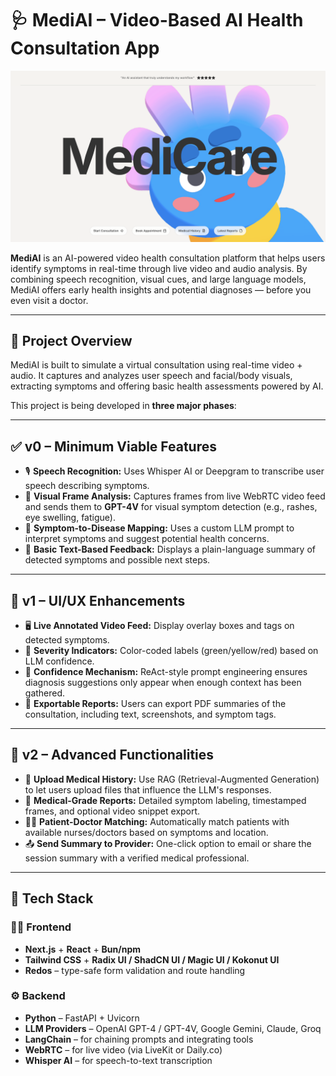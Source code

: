 # 🩺 MediAI – Video-Based AI Health Consultation App

![alt text](image.png)

**MediAI** is an AI-powered video health consultation platform that helps users identify symptoms in real-time through live video and audio analysis. By combining speech recognition, visual cues, and large language models, MediAI offers early health insights and potential diagnoses — before you even visit a doctor.

---

## 🚀 Project Overview

MediAI is built to simulate a virtual consultation using real-time video + audio. It captures and analyzes user speech and facial/body visuals, extracting symptoms and offering basic health assessments powered by AI.

This project is being developed in **three major phases**:

---

## ✅ v0 – Minimum Viable Features

- 🎙️ **Speech Recognition:** Uses Whisper AI or Deepgram to transcribe user speech describing symptoms.
- 🎥 **Visual Frame Analysis:** Captures frames from live WebRTC video feed and sends them to **GPT-4V** for visual symptom detection (e.g., rashes, eye swelling, fatigue).
- 🧠 **Symptom-to-Disease Mapping:** Uses a custom LLM prompt to interpret symptoms and suggest potential health concerns.
- 💬 **Basic Text-Based Feedback:** Displays a plain-language summary of detected symptoms and possible next steps.

---

## 🎨 v1 – UI/UX Enhancements

- 🖥️ **Live Annotated Video Feed:** Display overlay boxes and tags on detected symptoms.
- 🚦 **Severity Indicators:** Color-coded labels (green/yellow/red) based on LLM confidence.
- 🧠 **Confidence Mechanism:** ReAct-style prompt engineering ensures diagnosis suggestions only appear when enough context has been gathered.
- 📄 **Exportable Reports:** Users can export PDF summaries of the consultation, including text, screenshots, and symptom tags.

---

## 🚀 v2 – Advanced Functionalities

- 📂 **Upload Medical History:** Use RAG (Retrieval-Augmented Generation) to let users upload files that influence the LLM's responses.
- 🧾 **Medical-Grade Reports:** Detailed symptom labeling, timestamped frames, and optional video snippet export.
- 👩‍⚕️ **Patient-Doctor Matching:** Automatically match patients with available nurses/doctors based on symptoms and location.
- 📤 **Send Summary to Provider:** One-click option to email or share the session summary with a verified medical professional.

---

## 🧰 Tech Stack

### 🧑‍💻 Frontend
- **Next.js** + **React** + **Bun/npm**
- **Tailwind CSS** + **Radix UI / ShadCN UI / Magic UI / Kokonut UI**
- **Redos** – type-safe form validation and route handling

### ⚙️ Backend
- **Python** – FastAPI + Uvicorn
- **LLM Providers** – OpenAI GPT-4 / GPT-4V, Google Gemini, Claude, Groq
- **LangChain** – for chaining prompts and integrating tools
- **WebRTC** – for live video (via LiveKit or Daily.co)
- **Whisper AI** – for speech-to-text transcription
